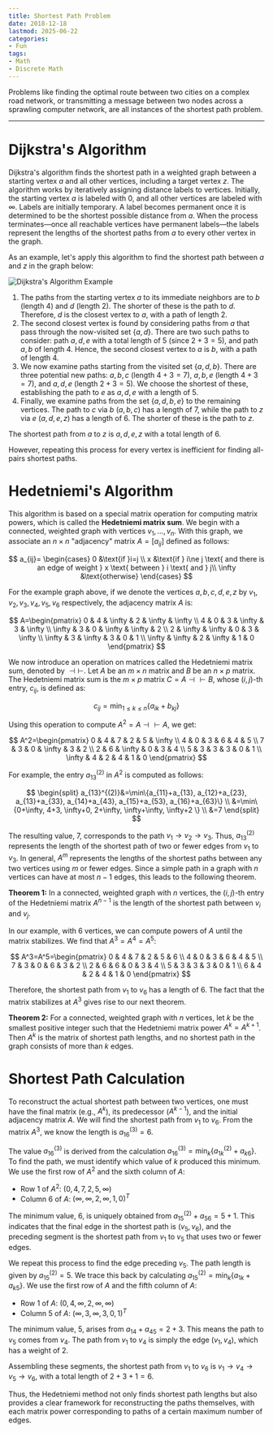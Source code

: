```yaml
---
title: Shortest Path Problem
date: 2018-12-18
lastmod: 2025-06-22
categories:
- Fun
tags:
- Math
- Discrete Math
---
```


Problems like finding the optimal route between two cities on a complex road network, or transmitting a message between two nodes across a sprawling computer network, are all instances of the shortest path problem.

<!--more-->

---

# Dijkstra's Algorithm

Dijkstra's algorithm finds the shortest path in a weighted graph between a starting vertex $a$ and all other vertices, including a target vertex $z$. The algorithm works by iteratively assigning distance labels to vertices. Initially, the starting vertex $a$ is labeled with $0$, and all other vertices are labeled with $\infty$. Labels are initially temporary. A label becomes permanent once it is determined to be the shortest possible distance from $a$. When the process terminates—once all reachable vertices have permanent labels—the labels represent the lengths of the shortest paths from $a$ to every other vertex in the graph.

As an example, let's apply this algorithm to find the shortest path between $a$ and $z$ in the graph below:

![Dijkstra's Algorithm Example](https://i.imgur.com/yauUBhg.png)

1. The paths from the starting vertex $a$ to its immediate neighbors are to $b$ (length $4$) and $d$ (length $2$). The shorter of these is the path to $d$. Therefore, $d$ is the closest vertex to $a$, with a path of length $2$.
2. The second closest vertex is found by considering paths from $a$ that pass through the now-visited set $\{a,d\}$. There are two such paths to consider: path $a,d,e$ with a total length of $5$ (since $2+3=5$), and path $a,b$ of length $4$. Hence, the second closest vertex to $a$ is $b$, with a path of length $4$.
3. We now examine paths starting from the visited set $\{a, d, b\}$. There are three potential new paths: $a,b,c$ (length $4+3=7$), $a,b,e$ (length $4+3=7$), and $a,d,e$ (length $2+3=5$). We choose the shortest of these, establishing the path to $e$ as $a,d,e$ with a length of $5$.
4. Finally, we examine paths from the set $\{a, d, b, e\}$ to the remaining vertices. The path to $c$ via $b$ ($a,b,c$) has a length of $7$, while the path to $z$ via $e$ ($a,d,e,z$) has a length of $6$. The shorter of these is the path to $z$.

The shortest path from $a$ to $z$ is $a,d,e,z$ with a total length of $6$.

However, repeating this process for every vertex is inefficient for finding all-pairs shortest paths.

# Hedetniemi's Algorithm

This algorithm is based on a special matrix operation for computing matrix powers, which is called the **Hedetniemi matrix sum**. We begin with a connected, weighted graph with vertices $v_1,\dots,v_n$. With this graph, we associate an $n\times n$ "adjacency" matrix $A =[a_{ij}]$ defined as follows:

$$
a_{ij}=
\begin{cases}
0 &\text{if }i=j \\
x &\text{if } i\ne j \text{ and there is an edge of weight } x \text{ between } i \text{ and } j\\
\infty &\text{otherwise}
\end{cases}
$$

For the example graph above, if we denote the vertices $a,b,c,d,e,z$ by $v_1,v_2,v_3,v_4,v_5,v_6$ respectively, the adjacency matrix $A$ is:

$$
A=\begin{pmatrix}
0 & 4 & \infty & 2 & \infty & \infty \\
4 & 0 & 3 & \infty & 3 & \infty \\
\infty & 3 & 0 & \infty & \infty & 2 \\
2 & \infty & \infty & 0 & 3 & \infty \\
\infty & 3 & \infty & 3 & 0 & 1 \\
\infty & \infty & 2 & \infty & 1 & 0
\end{pmatrix}
$$

We now introduce an operation on matrices called the Hedetniemi matrix sum, denoted by $\dashv\vdash$. Let $A$ be an $m\times n$ matrix and $B$ be an $n\times p$ matrix. The Hedetniemi matrix sum is the $m\times p$ matrix $C=A\dashv\vdash B$, whose $(i,j)$-th entry, $c_{ij}$, is defined as:

$$
c_{ij}=\min_{1 \le k \le n}\{a_{ik}+b_{kj}\}
$$

Using this operation to compute $A^2 = A \dashv\vdash A$, we get:

$$
A^2=\begin{pmatrix}
0 & 4 & 7 & 2 & 5 & \infty \\
4 & 0 & 3 & 6 & 4 & 5 \\
7 & 3 & 0 & \infty & 3 & 2 \\
2 & 6 & \infty & 0 & 3 & 4 \\
5 & 3 & 3 & 3 & 0 & 1 \\
\infty & 4 & 2 & 4 & 1 & 0
\end{pmatrix}
$$

For example, the entry $a_{13}^{(2)}$ in $A^2$ is computed as follows:

$$
\begin{split}
a_{13}^{(2)}&=\min\{a_{11}+a_{13}, a_{12}+a_{23}, a_{13}+a_{33}, a_{14}+a_{43}, a_{15}+a_{53}, a_{16}+a_{63}\} \\
&=\min\{0+\infty, 4+3, \infty+0, 2+\infty, \infty+\infty, \infty+2 \} \\
&=7
\end{split}
$$

The resulting value, $7$, corresponds to the path $v_1 \rightarrow v_2 \rightarrow v_3$. Thus, $a_{13}^{(2)}$ represents the length of the shortest path of two or fewer edges from $v_1$ to $v_3$. In general, $A^m$ represents the lengths of the shortest paths between any two vertices using $m$ or fewer edges. Since a simple path in a graph with $n$ vertices can have at most $n-1$ edges, this leads to the following theorem.

**Theorem 1:** In a connected, weighted graph with $n$ vertices, the $(i,j)$-th entry of the Hedetniemi matrix $A^{n-1}$ is the length of the shortest path between $v_i$ and $v_j$.

In our example, with $6$ vertices, we can compute powers of $A$ until the matrix stabilizes. We find that $A^3=A^4=A^5$:

$$
A^3=A^5=\begin{pmatrix}
0 & 4 & 7 & 2 & 5 & 6 \\
4 & 0 & 3 & 6 & 4 & 5 \\
7 & 3 & 0 & 6 & 3 & 2 \\
2 & 6 & 6 & 0 & 3 & 4 \\
5 & 3 & 3 & 3 & 0 & 1 \\
6 & 4 & 2 & 4 & 1 & 0
\end{pmatrix}
$$

Therefore, the shortest path from $v_1$ to $v_6$ has a length of $6$. The fact that the matrix stabilizes at $A^3$ gives rise to our next theorem.

**Theorem 2:** For a connected, weighted graph with $n$ vertices, let $k$ be the smallest positive integer such that the Hedetniemi matrix power $A^k = A^{k+1}$. Then $A^k$ is the matrix of shortest path lengths, and no shortest path in the graph consists of more than $k$ edges.

# Shortest Path Calculation

To reconstruct the actual shortest path between two vertices, one must have the final matrix (e.g., $A^k$), its predecessor ($A^{k-1}$), and the initial adjacency matrix $A$. We will find the shortest path from $v_1$ to $v_6$. From the matrix $A^3$, we know the length is $a_{16}^{(3)}=6$.

The value $a_{16}^{(3)}$ is derived from the calculation $a_{16}^{(3)} = \min_{k} \{a_{1k}^{(2)} + a_{k6}\}$. To find the path, we must identify which value of $k$ produced this minimum. We use the first row of $A^2$ and the sixth column of $A$:

- Row 1 of $A^2$: $(0,4,7,2,5,\infty)$
- Column 6 of $A$: $(\infty,\infty,2,\infty,1,0)^T$

The minimum value, $6$, is uniquely obtained from $a_{15}^{(2)} + a_{56} = 5 + 1$. This indicates that the final edge in the shortest path is $(v_5, v_6)$, and the preceding segment is the shortest path from $v_1$ to $v_5$ that uses two or fewer edges.

We repeat this process to find the edge preceding $v_5$. The path length is given by $a_{15}^{(2)}=5$. We trace this back by calculating $a_{15}^{(2)} = \min_k\{a_{1k} + a_{k5}\}$. We use the first row of $A$ and the fifth column of $A$:

- Row 1 of $A$: $(0, 4, \infty, 2, \infty, \infty)$
- Column 5 of $A$: $(\infty, 3, \infty, 3, 0, 1)^T$

The minimum value, $5$, arises from $a_{14} + a_{45} = 2+3$. This means the path to $v_5$ comes from $v_4$. The path from $v_1$ to $v_4$ is simply the edge $(v_1, v_4)$, which has a weight of $2$.

Assembling these segments, the shortest path from $v_1$ to $v_6$ is $v_1 \rightarrow v_4 \rightarrow v_5 \rightarrow v_6$, with a total length of $2+3+1=6$.

Thus, the Hedetniemi method not only finds shortest path lengths but also provides a clear framework for reconstructing the paths themselves, with each matrix power corresponding to paths of a certain maximum number of edges.
